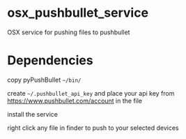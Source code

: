 osx_pushbullet_service
======================

OSX service for pushing files to pushbullet

Dependencies
===========

copy pyPushBullet `~/bin/`

create `~/.pushbullet_api_key` and place your api key from https://www.pushbullet.com/account in the file

install the service

right click any file in finder to push to your selected devices

